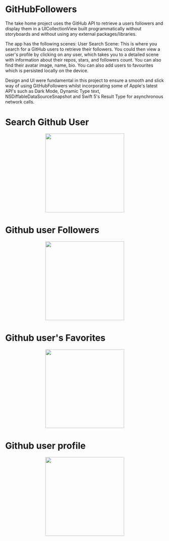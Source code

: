 # GitHubFollowers
The take home project uses the GitHub API to retrieve a users followers and display them in a UICollectionView built programmatically without storyboards and without using any external packages/libraries.

The app has the following scenes: 
User Search Scene: This is where you search for a GitHub users to retrieve their followers. You could then view a user's profile by clicking on any user, which takes you to a detailed scene with information about their repos, stars, and followers count. You can also find their avatar image, name, bio. 
You can also add users to favourites which is persisted locally on the device.

Design and UI were fundamental in this project to ensure a smooth and slick way of using GitHubFollowers whilst incorporating some of Apple's latest API's such as Dark Mode, Dynamic Type text, NSDiffableDataSourceSnapshot and Swift 5's Result Type for asynchronous network calls.


# Search Github User
  <p align="center">
  <img src="https://user-images.githubusercontent.com/25593358/105614310-81570580-5dc0-11eb-8fc3-15a248c8de4c.png" width="250"/>
  </p>
  
  # Github user Followers
  <p align="center">
  <img src="https://user-images.githubusercontent.com/25593358/105614303-72705300-5dc0-11eb-882f-cf4945dfa252.png" width="250"/>
  </p>
  
  # Github user's Favorites
  <p align="center">
  <img src="https://user-images.githubusercontent.com/25593358/105614313-86b45000-5dc0-11eb-801a-c60b915fa470.png" width="250"/>
  </p>
  
  # Github user profile
  <p align="center">
  <img src="https://user-images.githubusercontent.com/25593358/105614328-96339900-5dc0-11eb-99c3-70469da46b43.png" width="250"/>
  </p>

